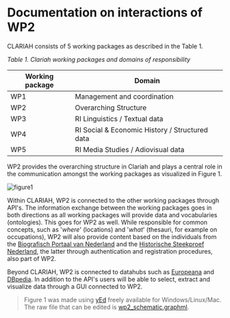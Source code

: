 # Documentation on interactions of WP2

CLARIAH consists of 5 working packages as described in the Table 1.

*Table 1. Clariah working packages and domains of responsibility*

| Working package | Domain                                         |
|-----------------|------------------------------------------------|
| WP1             | Management and coordination                    |
| WP2             | Overarching Structure                          |
| WP3             | RI Linguistics / Textual data                  |
| WP4             | RI Social & Economic History / Structured data |
| WP5             | RI Media Studies / Adiovisual data             |

WP2 provides the overarching structure in Clariah and plays a central role in the communication amongst the working packages as visualized in Figure 1. 

![figure1](https://github.com/CLARIAH/wp2_interaction/blob/master/wp2_schematic.png?raw=true "WP2 Interactions Schematic")

Within CLARIAH, WP2 is connected to the other working packages through API's. The information exchange between the working packages goes in both directions as all working packages will provide data and vocabularies (ontologies). This goes for WP2 as well. While responsible for common concepts, such as '*where*' (locations) and '*what*' (thesauri, for example on occupations), WP2 will also provide content based on the individuals from the [Biografisch Portaal van Nederland](http://www.biografischportaal.nl) and the [Historische Steekproef Nederland](http://www.iisg.nl/hsn/index.html), the latter through authentication and registration procedures, also part of WP2.

Beyond CLARIAH, WP2 is connected to datahubs such as [Europeana](http://www.europeana.eu/portal/) and [DBpedia](http://wiki.dbpedia.org). In addition to the API's users will be able to select, extract and visualize data through a GUI connected to WP2.


> Figure 1 was made using [yEd](http://www.yworks.com/en/products/yfiles/yed/) freely available for Windows/Linux/Mac. The raw file that can be edited is [wp2_schematic.graphml](https://github.com/CLARIAH/wp2_interaction/blob/master/wp2_schematic.graphml).


